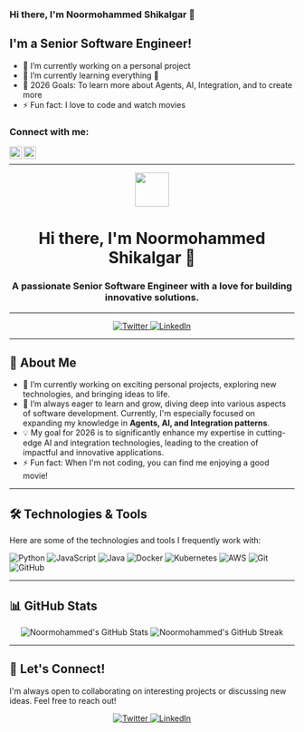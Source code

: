 ### Hi there, I'm Noormohammed Shikalgar 👋

## I'm a Senior Software Engineer!
- 🔭 I’m currently working on a personal project
- 🌱 I’m currently learning everything 🤣
- 🥅 2026 Goals: To learn more about Agents, AI, Integration, and to create more
- ⚡ Fun fact: I love to code and watch movies

### Connect with me:

[<img align="left" alt="codeSTACKr | Twitter" width="22px" src="https://cdn.jsdelivr.net/npm/simple-icons@v3/icons/twitter.svg" />][twitter]
[<img align="left" alt="codeSTACKr | LinkedIn" width="22px" src="https://cdn.jsdelivr.net/npm/simple-icons@v3/icons/linkedin.svg" />][linkedin]

<br />


[twitter]: https://twitter.com/Noormohammed_Sh
[linkedin]: https://www.linkedin.com/in/noormohammed-shikalgar-42bb68105/



---

<div align="center">
  <img src="https://media.giphy.com/media/RbDKzvYatLqyBHRpFG/giphy.gif" width="60"/>
</div>

<h1 align="center">Hi there, I'm Noormohammed Shikalgar 👋</h1>

<h3 align="center">A passionate Senior Software Engineer with a love for building innovative solutions.</h3>

---

<p align="center">
  <a href="https://twitter.com/Noormohammed_Sh" target="_blank">
    <img src="https://img.shields.io/badge/Twitter-%231DA1F2.svg?&style=for-the-badge&logo=twitter&logoColor=white" alt="Twitter" />
  </a>
  <a href="https://www.linkedin.com/in/noormohammed-shikalgar-42bb68105/" target="_blank">
    <img src="https://img.shields.io/badge/LinkedIn-%230077B5.svg?&style=for-the-badge&logo=linkedin&logoColor=white" alt="LinkedIn" />
  </a>
</p>

---

## 🚀 About Me

- 🔭 I’m currently working on exciting personal projects, exploring new technologies, and bringing ideas to life.
- 🌱 I’m always eager to learn and grow, diving deep into various aspects of software development. Currently, I'm especially focused on expanding my knowledge in **Agents, AI, and Integration patterns**.
- 💡 My goal for 2026 is to significantly enhance my expertise in cutting-edge AI and integration technologies, leading to the creation of impactful and innovative applications.
- ⚡ Fun fact: When I'm not coding, you can find me enjoying a good movie!

---

## 🛠️ Technologies & Tools

Here are some of the technologies and tools I frequently work with:

<p>
  <img src="https://img.shields.io/badge/Python-3776AB?style=for-the-badge&logo=python&logoColor=white" alt="Python" />
  <img src="https://img.shields.io/badge/JavaScript-F7DF1E?style=for-the-badge&logo=javascript&logoColor=black" alt="JavaScript" />
  <img src="https://img.shields.io/badge/Java-007396?style=for-the-badge&logo=java&logoColor=white" alt="Java" />
  <img src="https://img.shields.io/badge/Docker-2496ED?style=for-the-badge&logo=docker&logoColor=white" alt="Docker" />
  <img src="https://img.shields.io/badge/Kubernetes-326CE5?style=for-the-badge&logo=kubernetes&logoColor=white" alt="Kubernetes" />
  <img src="https://img.shields.io/badge/AWS-232F3E?style=for-the-badge&logo=amazonaws&logoColor=white" alt="AWS" />
  <img src="https://img.shields.io/badge/Git-F05032?style=for-the-badge&logo=git&logoColor=white" alt="Git" />
  <img src="https://img.shields.io/badge/GitHub-181717?style=for-the-badge&logo=github&logoColor=white" alt="GitHub" />
</p>

---

## 📊 GitHub Stats

<div align="center">
  <img src="https://github-readme-stats.vercel.app/api?username=YourGithubUsername&show_icons=true&theme=radical" alt="Noormohammed's GitHub Stats" />
  <img src="https://github-readme-streak-stats.herokuapp.com/?user=YourGithubUsername&theme=radical" alt="Noormohammed's GitHub Streak" />
</div>

---

## 🤝 Let's Connect!

I'm always open to collaborating on interesting projects or discussing new ideas. Feel free to reach out!

<p align="center">
  <a href="https://twitter.com/Noormohammed_Sh" target="_blank">
    <img src="https://img.shields.io/badge/Follow%20me%20on%20Twitter-1DA1F2?style=for-the-badge&logo=twitter&logoColor=white" alt="Twitter" />
  </a>
  <a href="https://www.linkedin.com/in/noormohammed-shikalgar-42bb68105/" target="_blank">
    <img src="https://img.shields.io/badge/Connect%20on%20LinkedIn-0A66C2?style=for-the-badge&logo=linkedin&logoColor=white" alt="LinkedIn" />
  </a>
</p>
